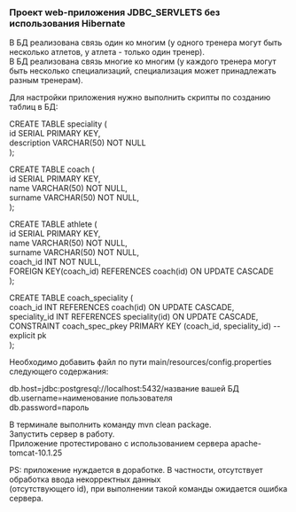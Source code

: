 ### Проект web-приложения JDBC_SERVLETS без использования Hibernate

В БД реализована связь один ко многим (у одного тренера могут быть несколько атлетов, у атлета - только один тренер).  
В БД реализована связь многие ко многим (у каждого тренера могут быть несколько специализаций, специализация может принадлежать разным тренерам).  
    
Для настройки приложения нужно выполнить скрипты по созданию таблиц в БД:  
  
CREATE TABLE speciality (  
    id SERIAL PRIMARY KEY,  
    description VARCHAR(50) NOT NULL  
);  
  
CREATE TABLE coach (  
    id SERIAL PRIMARY KEY,  
    name VARCHAR(50) NOT NULL,  
    surname VARCHAR(50) NOT NULL,  
);  
  
CREATE TABLE athlete (  
    id SERIAL PRIMARY KEY,  
    name VARCHAR(50) NOT NULL,  
    surname VARCHAR(50) NOT NULL,  
    coach_id INT NOT NULL,  
    FOREIGN KEY(coach_id) REFERENCES coach(id) ON UPDATE CASCADE  
);  
  
CREATE TABLE coach_speciality (  
    coach_id INT REFERENCES coach(id) ON UPDATE CASCADE,  
    speciality_id INT REFERENCES speciality(id) ON UPDATE CASCADE,  
    CONSTRAINT coach_spec_pkey PRIMARY KEY (coach_id, speciality_id) -- explicit pk  
);  
  
Необходимо добавить файл по пути main/resources/config.properties следующего содержания:  
  
db.host=jdbc:postgresql://localhost:5432/название вашей БД   
db.username=наименование пользователя  
db.password=пароль  
  
В терминале выполнить команду mvn clean package.  
Запустить сервер в работу.  
Приложение протестировано с использованием сервера apache-tomcat-10.1.25  
  
PS: приложение нуждается в доработке. В частности, отсутствует обработка ввода некорректных данных   
(отсутствующего id), при выполнении такой команды ожидается ошибка сервера.